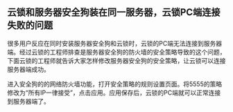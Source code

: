 ## 云锁和服务器安全狗装在同一服务器，云锁PC端连接失败的问题

很多用户反应在同时安装服务器安全狗和云锁时，云锁的PC端无法连接到服务器端。经过云锁的工程师排查是服务器安全狗的防火墙的安全策略导致的这个问题，下面云锁的工程师就告诉大家怎样修改服务器安全狗的安全策略，让云锁可以连接服务器端成功。

进入安全狗的的网络防火墙功能，打开安全策略的规则设置页面。将5555的策略修改为“所有IP一律接受”，点击应用。应用保存后，云锁的PC端就可以正常连接到服务器端了。
